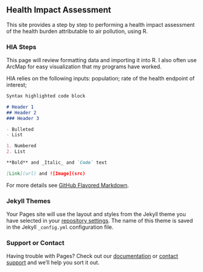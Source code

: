 ## Health Impact Assessment

This site provides a step by step to performing a health impact assessment of the health burden attributable to air pollution, using R.

### HIA Steps

This page will review formatting data and importing it into R. I also often use ArcMap for easy visualization that my programs have worked.

HIA relies on the following inputs: population; rate of the health endpoint of interest; 

```markdown
Syntax highlighted code block

# Header 1
## Header 2
### Header 3

- Bulleted
- List

1. Numbered
2. List

**Bold** and _Italic_ and `Code` text

[Link](url) and ![Image](src)
```

For more details see [GitHub Flavored Markdown](https://guides.github.com/features/mastering-markdown/).

### Jekyll Themes

Your Pages site will use the layout and styles from the Jekyll theme you have selected in your [repository settings](https://github.com/vtinney/PM2.5_HIA/settings). The name of this theme is saved in the Jekyll `_config.yml` configuration file.

### Support or Contact

Having trouble with Pages? Check out our [documentation](https://help.github.com/categories/github-pages-basics/) or [contact support](https://github.com/contact) and we’ll help you sort it out.

